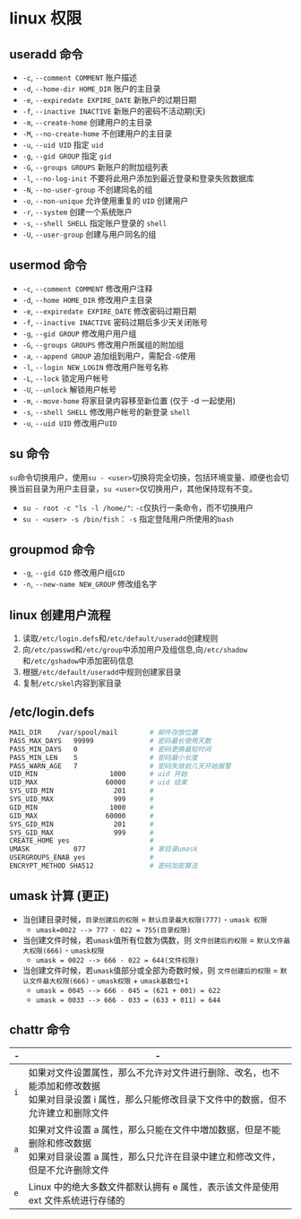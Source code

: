 # linux 权限 
## useradd 命令
 - `-c`, `--comment COMMENT`         账户描述
 - `-d`, `--home-dir HOME_DIR`       账户的主目录
 - `-e`, `--expiredate EXPIRE_DATE`  新账户的过期日期
 - `-f`, `--inactive INACTIVE`       新账户的密码不活动期(天)
 - `-m`, `--create-home`             创建用户的主目录
 - `-M`, `--no-create-home`          不创建用户的主目录
 - `-u`, `--uid UID`                 指定 `uid`
 - `-g`, `--gid GROUP`               指定 `gid` 
 - `-G`, `--groups GROUPS`           新账户的附加组列表
 - `-l`, `--no-log-init`             不要将此用户添加到最近登录和登录失败数据库
 - `-N`, `--no-user-group`           不创建同名的组
 - `-o`, `--non-unique`              允许使用重复的 `UID` 创建用户
 - `-r`, `--system`                  创建一个系统账户
 - `-s`, `--shell SHELL`             指定账户登录的 `shell`
 - `-U`, `--user-group`              创建与用户同名的组  


## usermod 命令
 - `-c`, `--comment COMMENT`         修改用户注释
 - `-d`, `--home HOME_DIR`           修改用户主目录 
 - `-e`, `--expiredate EXPIRE_DATE`  修改密码过期日期
 - `-f`, `--inactive INACTIVE`       密码过期后多少天关闭账号
 - `-g`, `--gid GROUP`               修改用户用户组
 - `-G`, `--groups GROUPS`           修改用户所属组的附加组
 - `-a`, `--append GROUP`            追加组到用户，需配合`-G`使用 
 - `-l`, `--login NEW_LOGIN`         修改用户账号名称
 - `-L`, `--lock`                    锁定用户帐号
 - `-U`, `--unlock`                  解锁用户帐号
 - `-m`, `--move-home`               将家目录内容移至新位置 (仅于 -d 一起使用)
 - `-s`, `--shell SHELL`             修改用户帐号的新登录 `shell`
 - `-u`, `--uid UID`                 修改用户`UID`
 
## su 命令 
`su`命令切换用户，使用`su - <user>`切换将完全切换，包括环境变量、顺便也会切换当前目录为用户主目录，`su <user>`仅切换用户，其他保持现有不变。 
- `su - root -c "ls -l /home/"`: `-c`仅执行一条命令，而不切换用户  
- `su - <user> -s /bin/fish`： `-s` 指定登陆用户所使用的`bash`  

## groupmod 命令
 - `-g`, `--gid GID`                 修改用户组`GID`
 - `-n`, `--new-name NEW_GROUP`      修改组名字


## linux 创建用户流程 
 1. 读取`/etc/login.defs`和`/etc/default/useradd`创建规则  
 2. 向`/etc/passwd`和`/etc/group`中添加用户及组信息,向`/etc/shadow`和`/etc/gshadow`中添加密码信息  
 3. 根据`/etc/default/useradd`中规则创建家目录  
 4. 复制`/etc/skel`内容到家目录  

## /etc/login.defs 
```bash
MAIL_DIR	/var/spool/mail        # 邮件存放位置 
PASS_MAX_DAYS	99999              # 密码最长使用天数 
PASS_MIN_DAYS	0                  # 密码更换最短时间 
PASS_MIN_LEN	5                  # 密码最小长度 
PASS_WARN_AGE	7                  # 密码失效前几天开始报警 
UID_MIN                  1000      # uid 开始 
UID_MAX                 60000      # uid 结束
SYS_UID_MIN               201      # 
SYS_UID_MAX               999      # 
GID_MIN                  1000      # 
GID_MAX                 60000      # 
SYS_GID_MIN               201      #
SYS_GID_MAX               999      # 
CREATE_HOME	yes                    # 
UMASK           077                # 家目录umask
USERGROUPS_ENAB yes                # 
ENCRYPT_METHOD SHA512              # 密码加密算法 
```



## umask 计算 (更正)  

- 当创建目录时候，`目录创建后的权限` =  `默认目录最大权限(777)` - `umask 权限`  
    - `umask=0022 --> 777 - 022 = 755(目录权限)`  
- 当创建文件时候，若`umask`值所有位数为偶数，则 `文件创建后的权限` = `默认文件最大权限(666)` - `umask权限`  
    - `umask = 0022 --> 666 - 022 = 644(文件权限)`  
- 当创建文件时候，若`umask`值部分或全部为奇数时候，则 `文件创建后的权限` = `默认文件最大权限(666)` - `umask权限` + `umask基数位+1`  
    - `umask = 0045 --> 666 - 045 = (621 + 001) = 622`  
    - `umask = 0033 --> 666 - 033 = (633 + 011) = 644`  

## chattr 命令 
|-|-|
|-|-|
|`i`|如果对文件设置属性，那么不允许对文件进行删除、改名，也不能添加和修改数据<br/>如果对目录设置 i 属性，那么只能修改目录下文件中的数据，但不允许建立和删除文件|
|`a`|如果对文件设置 a 属性，那么只能在文件中増加数据，但是不能删除和修改数据<br/>如果对目录设置 a 属性，那么只允许在目录中建立和修改文件，但是不允许删除文件|
|`e`|Linux 中的绝大多数文件都默认拥有 e 属性，表示该文件是使用 ext 文件系统进行存储的|

